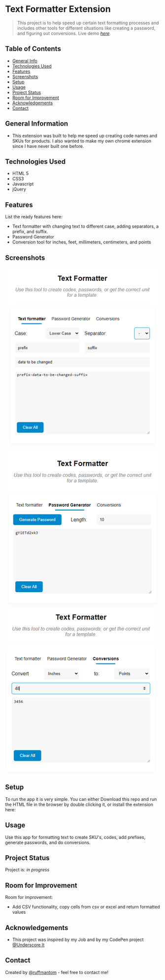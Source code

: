 # Text Formatter Extension
> This project is to help speed up certain text formatting processes and includes other tools for different situations like creating a password, and figuring out conversions.
> Live demo [_here_](https://www.example.com). <!-- If you have the project hosted somewhere, include the link here. -->

## Table of Contents
* [General Info](#general-information)
* [Technologies Used](#technologies-used)
* [Features](#features)
* [Screenshots](#screenshots)
* [Setup](#setup)
* [Usage](#usage)
* [Project Status](#project-status)
* [Room for Improvement](#room-for-improvement)
* [Acknowledgements](#acknowledgements)
* [Contact](#contact)
<!-- * [License](#license) -->


## General Information
- This extension was built to help me speed up creating code names and SKUs for products. I also wanted to make my own chrome extension since I have never built one before.


## Technologies Used
- HTML 5
- CSS3
- Javascript
- jQuery


## Features
List the ready features here:
- Text formatter with changing text to different case, adding separators, a prefix, and suffix. 
- Password Generator
- Conversion tool for inches, feet, millimeters, centimeters, and points


## Screenshots
![Text Formatter Tab](./images/screenshot-1-text-formatter.png)
![Password Generator Tab](./images/screenshot-2-password-gen.png)
![Conversion Tab](./images/screenshot-3-conversion-tab.png)


## Setup
To run the app it is very simple. You can either Download this repo and run the HTML file in the browser by double clicking it, or install the extension here: 


## Usage
Use this app for formatting text to create SKU's, codes, add prefixes, generate passwords, and do conversions.


## Project Status
Project is: _in progress_


## Room for Improvement
Room for improvement:
- Add CSV functionality, copy cells from csv or excel and return formatted values



## Acknowledgements
- This project was inspired by my Job and by my CodePen project [@Underscore It](https://codepen.io/ruffmantom/pen/ExpNZEx)


## Contact
Created by [@ruffmantom](https://github.com/Ruffmantom) - feel free to contact me!